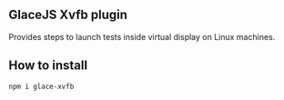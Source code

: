 ## GlaceJS Xvfb plugin

Provides steps to launch tests inside virtual display on Linux machines.

## How to install

```
npm i glace-xvfb
```
